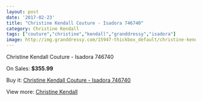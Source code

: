 ```yaml
---
layout: post
date: '2017-02-23'
title: "Christine Kendall Couture - Isadora 746740"
category: Christine Kendall
tags: ["couture","christine","kendall","granddressy","isadora"]
image: http://img.granddressy.com/15947-thickbox_default/christine-kendall-couture-isadora-746740.jpg
---
```

Christine Kendall Couture - Isadora 746740

On Sales: **$355.99**
<a href="https://www.granddressy.com/en/christine-kendall/14974-christine-kendall-couture-isadora-746740.html"><amp-img layout="responsive" width="600" height="600" src="//img.granddressy.com/15947-thickbox_default/christine-kendall-couture-isadora-746740.jpg" alt="Christine Kendall Couture - Isadora 746740 0" /></a>

Buy it: [Christine Kendall Couture - Isadora 746740](https://www.granddressy.com/en/christine-kendall/14974-christine-kendall-couture-isadora-746740.html "Christine Kendall Couture - Isadora 746740")

View more: [Christine Kendall](https://www.granddressy.com/en/344-christine-kendall "Christine Kendall")